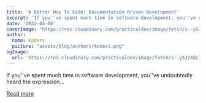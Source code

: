 ```yaml
---
title: 'A Better Way To Code: Documentation Driven Development'
excerpt: 'If you''ve spent much time in software development, you''ve undoubtedly heard the expression...'
date: '2022-04-08'
coverImage: 'https://res.cloudinary.com/practicaldev/image/fetch/s--y5JZXQc7--/c_imagga_scale,f_auto,fl_progressive,h_420,q_auto,w_1000/https://dev-to-uploads.s3.amazonaws.com/uploads/articles/semqb8g7mcdivsomfrjo.jpg'
author:
  name: Koders
  picture: "assets/blog/authors/koders.png"
ogImage:
  url: 'https://res.cloudinary.com/practicaldev/image/fetch/s--y5JZXQc7--/c_imagga_scale,f_auto,fl_progressive,h_420,q_auto,w_1000/https://dev-to-uploads.s3.amazonaws.com/uploads/articles/semqb8g7mcdivsomfrjo.jpg'
---
```


If you''ve spent much time in software development, you''ve undoubtedly heard the expression...

[Read more](https://dev.to/this-is-learning/a-better-way-to-code-documentation-driven-development-1kem)
